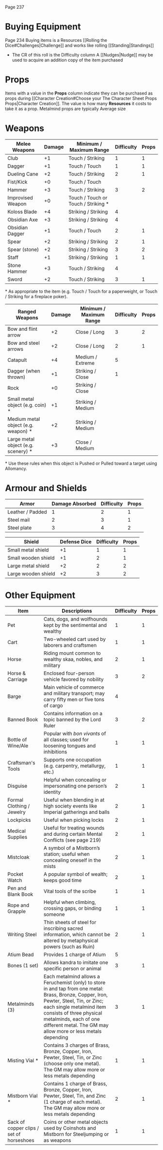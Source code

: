 Page 237
# Buying Equipment
Page 234
Buying items is a Resources [[Rolling the Dice#Challenges|Challenge]] and works like rolling [[Standing|Standings]]
- The CR of this roll is the Difficulty column
A [[Nudges|Nudge]] may be used to acquire an addition copy of the item purchased
# Props
Items with a value in the **Props** column indicate they can be purchased as props during [[Character Creation#Choose your The Character Sheet Props Props|Character Creation]]. The value is how many **Resources** it costs to take it as a prop.
Metalmind props are typically Average size
# Weapons

| Melee Weapons     | Damage | Minimum / Maximum Range             | Difficulty | Props |
| ----------------- | ------ | ----------------------------------- | ---------- | ----- |
| Club              | +1     | Touch / Striking                    | 1          | 1     |
| Dagger            | +1     | Touch / Touch                       | 1          | 1     |
| Dueling Cane      | +2     | Touch / Striking                    | 2          | 1     |
| Fist/Kick         | +0     | Touch / Touch                       |            |       |
| Hammer            | +3     | Touch / Striking                    | 3          | 2     |
| Improvised Weapon | +0     | Touch / Touch or Touch / Striking * |            |       |
| Koloss Blade      | +4     | Striking / Striking                 | 4          |       |
| Obsidian Axe      | +3     | Striking / Striking                 | 4          |       |
| Obsidian Dagger   | +1     | Touch / Touch                       | 2          | 1     |
| Spear             | +2     | Striking / Striking                 | 2          | 1     |
| Spear (stone)     | +2     | Striking / Striking                 | 3          | 2     |
| Staff             | +1     | Striking / Striking                 | 1          | 1     |
| Stone Hammer      | +3     | Touch / Striking                    | 4          |       |
| Sword             | +2     | Touch / Striking                    | 3          | 1     |
\* As appropriate to the item (e.g. Touch / Touch for a paperweight, or Touch / Striking for a fireplace poker).

| Ranged Weapons                      | Damage | Minimum / Maximum Range | Difficulty | Props |
| ----------------------------------- | ------ | ----------------------- | ---------- | ----- |
| Bow and flint arrow                 | +2     | Close / Long            | 3          | 2     |
| Bow and steel arrows                | +2     | Close / Long            | 2          | 1     |
| Catapult                            | +4     | Medium / Extreme        | 5          |       |
| Dagger (when thrown)                | +1     | Striking / Close        | 1          |       |
| Rock                                | +0     | Striking / Close        |            |       |
| Small metal object (e.g. coin) *    | +1     | Striking / Medium       |            |       |
| Medium metal object (e.g. weapon) * | +2     | Striking / Medium       |            |       |
| Large metal object (e.g. scenery) * | +3     | Close / Medium          |            |       |
\* Use these rules when this object is Pushed or Pulled toward a target using Allomancy.
# Armour and Shields

| Armor            | Damage Absorbed | Difficulty | Props |
| ---------------- | --------------- | ---------- | ----- |
| Leather / Padded | 1               | 2          | 1     |
| Steel mail       | 2               | 3          | 1     |
| Steel plate      | 3               | 4          | 2     |

| Shield              | Defense Dice | Difficulty | Props |
| ------------------- | ------------ | ---------- | ----- |
| Small metal shield  | +1           | 1          | 1     |
| Small wooden shield | +1           | 2          | 1     |
| Large metal shield  | +2           | 2          | 2     |
| Large wooden shield | +2           | 3          | 2     |
# Other Equipment

| Item                                     | Descriptions                                                                                                                                                                                                                                                                           | Difficulty | Props |
| ---------------------------------------- | -------------------------------------------------------------------------------------------------------------------------------------------------------------------------------------------------------------------------------------------------------------------------------------- | ---------- | ----- |
| Pet                                      | Cats, dogs, and wolfhounds kept by the sentimental and wealthy                                                                                                                                                                                                                         | 1          | 1     |
| Cart                                     | Two-wheeled cart used by laborers and craftsmen                                                                                                                                                                                                                                        | 1          | 1     |
| Horse                                    | Riding mount common to wealthy skaa, nobles, and military                                                                                                                                                                                                                              | 2          | 1     |
| Horse & Carriage                         | Enclosed four-person vehicle favored by nobility                                                                                                                                                                                                                                       | 3          | 2     |
| Barge                                    | Main vehicle of commerce and military transport; may carry fifty men or five tons of cargo                                                                                                                                                                                             | 4          |       |
| Banned Book                              | Contains information on a topic banned by the Lord Ruler                                                                                                                                                                                                                               | 3          | 2     |
| Bottle of Wine/Ale                       | Popular with _bon vivants_ of all classes; used for loosening tongues and inhibitions                                                                                                                                                                                                  | 1          | 1     |
| Craftsman's Tools                        | Supports one occupation (e.g. carpentry, ­metallurgy, etc.)                                                                                                                                                                                                                            | 1          | 1     |
| Disguise                                 | Helpful when concealing or impersonating one person’s identity                                                                                                                                                                                                                         | 2          | 1     |
| Formal Clothing / Jewelry                | Useful when blending in at high society events like Imperial gatherings and balls                                                                                                                                                                                                      | 2          | 1     |
| Lockpicks                                | Useful when picking locks                                                                                                                                                                                                                                                              | 2          | 1     |
| Medical Supplies                         | Useful for treating wounds and during certain Mental Conflicts (see page 219)                                                                                                                                                                                                          | 2          | 1     |
| Mistcloak                                | A symbol of a Mistborn’s station; useful when concealing oneself in the mists                                                                                                                                                                                                          | 2          | 1     |
| Pocket Watch                             | A popular symbol of wealth; keeps good time                                                                                                                                                                                                                                            | 2          | 1     |
| Pen and Blank Book                       | Vital tools of the scribe                                                                                                                                                                                                                                                              | 1          | 1     |
| Rope and Grapple                         | Helpful when climbing, crossing gaps, or binding someone                                                                                                                                                                                                                               | 1          | 1     |
| Writing Steel                            | Thin sheets of steel for inscribing sacred information, which cannot be altered by metaphysical powers (such as Ruin)                                                                                                                                                                  | 2          | 1     |
| Atium Bead                               | Provides 1 charge of Atium                                                                                                                                                                                                                                                             | 5          |       |
| Bones (1 set)                            | Allows kandra to imitate one specific person or animal                                                                                                                                                                                                                                 | 3          | 1     |
| Metalminds (3)                           | Each metalmind allows a Feruchemist (only) to store in and tap from one metal: Brass, Bronze, Copper, Iron, Pewter, Steel, Tin, or Zinc; each single metalmind item consists of three physical metalminds, each of one different metal. The GM may allow more or less metals depending | 3          | 1     |
| Misting Vial *                           | Contains 3 charges of Brass, Bronze, Copper, Iron, Pewter, Steel, Tin, or Zinc (choose only one metal). The GM may allow more or less metals depending                                                                                                                                 | 1          | 1     |
| Mistborn Vial *                          | Contains 1 charge of Brass, Bronze, Copper, Iron, Pewter, Steel, Tin, and Zinc (1 charge of each metal). The GM may allow more or less metals depending                                                                                                                                | 2          | 1     |
| Sack of copper clips / set of horseshoes | Coins or other metal objects used by Coinshots and Mistborn for Steeljumping or as weapons                                                                                                                                                                                             | 1          | 1     |
